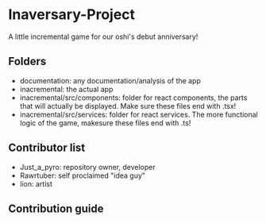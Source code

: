 # Inaversary-Project
A little incremental game for our oshi's debut anniversary! 

## Folders

- documentation: any documentation/analysis of the app 
- inacremental: the actual app
- inacremental/src/components: folder for react components, the parts that will actually be displayed. Make sure these files end with .tsx!
- inacremental/src/services: folder for react services. The more functional logic of the game, makesure these files end with .ts!

## Contributor list
- Just_a_pyro: repository owner, developer
- Rawrtuber: self proclaimed "idea guy"
- lion: artist
## Contribution guide

